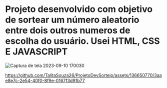<h1>Projeto desenvolvido com objetivo de sortear um número aleatorio entre dois outros numeros de escolha do usuário.
 Usei HTML, CSS E JAVASCRIPT</h1>




![Captura de tela 2023-09-10 170030](https://github.com/TalitaSouza26/ProjetoDevSorteio/assets/136650770/1359c131-f8c3-4630-b5ef-c9cf9febf4c9)


https://github.com/TalitaSouza26/ProjetoDevSorteio/assets/136650770/3aae8e7c-2e54-40f0-8f9e-0167f3d91b77

